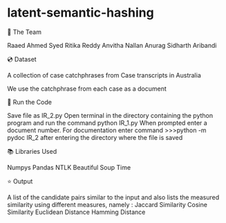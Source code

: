 # latent-semantic-hashing
👥 The Team

Raaed Ahmed Syed
Ritika Reddy
Anvitha Nallan
Anurag Sidharth Aribandi

💿 Dataset

A collection of case catchphrases from Case transcripts in Australia

We use the catchphrase from each case as a document

🔑 Run the Code

Save file as IR_2.py
Open terminal in the directory containing the python program and run the command python IR_1.py
When prompted enter a document number.
For documentation enter command >>>python -m pydoc IR_2 after entering the directory where the file is saved

📚 Libraries Used

Numpys
Pandas
NTLK
Beautiful Soup
Time

⭐ Output

A list of the candidate pairs similar to the input and also lists the measured similarity using different measures, namely :
Jaccard Similarity
Cosine Similarity
Euclidean Distance
Hamming Distance
